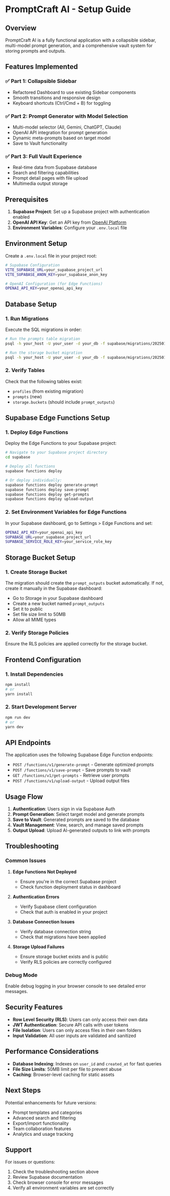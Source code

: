 # PromptCraft AI - Setup Guide

## Overview
PromptCraft AI is a fully functional application with a collapsible sidebar, multi-model prompt generation, and a comprehensive vault system for storing prompts and outputs.

## Features Implemented

### ✅ Part 1: Collapsible Sidebar
- Refactored Dashboard to use existing Sidebar components
- Smooth transitions and responsive design
- Keyboard shortcuts (Ctrl/Cmd + B) for toggling

### ✅ Part 2: Prompt Generator with Model Selection
- Multi-model selector (All, Gemini, ChatGPT, Claude)
- OpenAI API integration for prompt generation
- Dynamic meta-prompts based on target model
- Save to Vault functionality

### ✅ Part 3: Full Vault Experience
- Real-time data from Supabase database
- Search and filtering capabilities
- Prompt detail pages with file upload
- Multimedia output storage

## Prerequisites

1. **Supabase Project**: Set up a Supabase project with authentication enabled
2. **OpenAI API Key**: Get an API key from [OpenAI Platform](https://platform.openai.com/)
3. **Environment Variables**: Configure your `.env.local` file

## Environment Setup

Create a `.env.local` file in your project root:

```bash
# Supabase Configuration
VITE_SUPABASE_URL=your_supabase_project_url
VITE_SUPABASE_ANON_KEY=your_supabase_anon_key

# OpenAI Configuration (for Edge Functions)
OPENAI_API_KEY=your_openai_api_key
```

## Database Setup

### 1. Run Migrations
Execute the SQL migrations in order:

```bash
# Run the prompts table migration
psql -h your_host -U your_user -d your_db -f supabase/migrations/20250103000000_create_prompts_table.sql

# Run the storage bucket migration
psql -h your_host -U your_user -d your_db -f supabase/migrations/20250103000001_create_storage_bucket.sql
```

### 2. Verify Tables
Check that the following tables exist:
- `profiles` (from existing migration)
- `prompts` (new)
- `storage.buckets` (should include `prompt_outputs`)

## Supabase Edge Functions Setup

### 1. Deploy Edge Functions
Deploy the Edge Functions to your Supabase project:

```bash
# Navigate to your Supabase project directory
cd supabase

# Deploy all functions
supabase functions deploy

# Or deploy individually:
supabase functions deploy generate-prompt
supabase functions deploy save-prompt
supabase functions deploy get-prompts
supabase functions deploy upload-output
```

### 2. Set Environment Variables for Edge Functions
In your Supabase dashboard, go to Settings > Edge Functions and set:

```bash
OPENAI_API_KEY=your_openai_api_key
SUPABASE_URL=your_supabase_project_url
SUPABASE_SERVICE_ROLE_KEY=your_service_role_key
```

## Storage Bucket Setup

### 1. Create Storage Bucket
The migration should create the `prompt_outputs` bucket automatically. If not, create it manually in the Supabase dashboard:

- Go to Storage in your Supabase dashboard
- Create a new bucket named `prompt_outputs`
- Set it to public
- Set file size limit to 50MB
- Allow all MIME types

### 2. Verify Storage Policies
Ensure the RLS policies are applied correctly for the storage bucket.

## Frontend Configuration

### 1. Install Dependencies
```bash
npm install
# or
yarn install
```

### 2. Start Development Server
```bash
npm run dev
# or
yarn dev
```

## API Endpoints

The application uses the following Supabase Edge Function endpoints:

- `POST /functions/v1/generate-prompt` - Generate optimized prompts
- `POST /functions/v1/save-prompt` - Save prompts to vault
- `GET /functions/v1/get-prompts` - Retrieve user prompts
- `POST /functions/v1/upload-output` - Upload output files

## Usage Flow

1. **Authentication**: Users sign in via Supabase Auth
2. **Prompt Generation**: Select target model and generate prompts
3. **Save to Vault**: Generated prompts are saved to the database
4. **Vault Management**: View, search, and manage saved prompts
5. **Output Upload**: Upload AI-generated outputs to link with prompts

## Troubleshooting

### Common Issues

1. **Edge Functions Not Deployed**
   - Ensure you're in the correct Supabase project
   - Check function deployment status in dashboard

2. **Authentication Errors**
   - Verify Supabase client configuration
   - Check that auth is enabled in your project

3. **Database Connection Issues**
   - Verify database connection string
   - Check that migrations have been applied

4. **Storage Upload Failures**
   - Ensure storage bucket exists and is public
   - Verify RLS policies are correctly configured

### Debug Mode

Enable debug logging in your browser console to see detailed error messages.

## Security Features

- **Row Level Security (RLS)**: Users can only access their own data
- **JWT Authentication**: Secure API calls with user tokens
- **File Isolation**: Users can only access files in their own folders
- **Input Validation**: All user inputs are validated and sanitized

## Performance Considerations

- **Database Indexing**: Indexes on `user_id` and `created_at` for fast queries
- **File Size Limits**: 50MB limit per file to prevent abuse
- **Caching**: Browser-level caching for static assets

## Next Steps

Potential enhancements for future versions:
- Prompt templates and categories
- Advanced search and filtering
- Export/import functionality
- Team collaboration features
- Analytics and usage tracking

## Support

For issues or questions:
1. Check the troubleshooting section above
2. Review Supabase documentation
3. Check browser console for error messages
4. Verify all environment variables are set correctly
